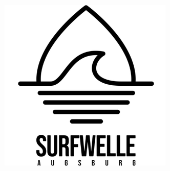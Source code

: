 [<img src="https://github.com/Surfwelleaugsburg/.github/blob/main/profile/logo.png">](https://surfwelleaugsburg.de/)
